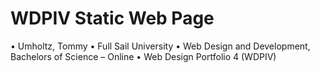 # WDPIV Static Web Page


   • Umholtz, Tommy
   • Full Sail University
   • Web Design and Development, Bachelors of Science – Online
   • Web Design Portfolio 4 (WDPIV)